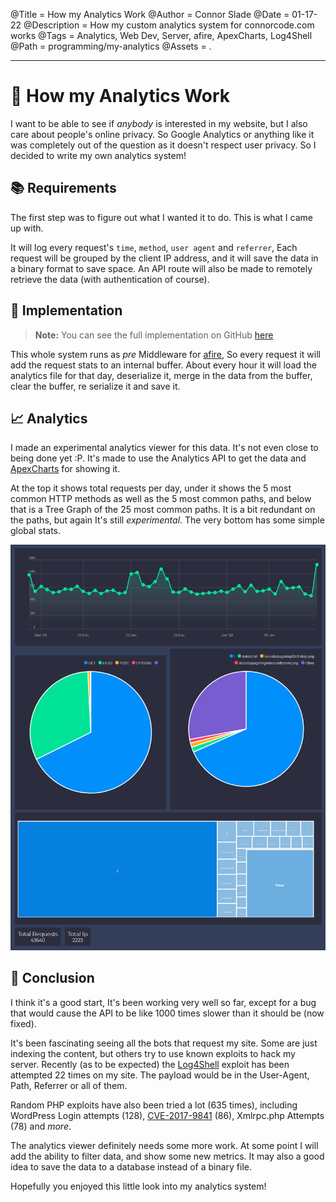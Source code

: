 @Title = How my Analytics Work
@Author = Connor Slade
@Date = 01-17-22
@Description = How my custom analytics system for connorcode.com works
@Tags = Analytics, Web Dev, Server, afire, ApexCharts, Log4Shell
@Path = programming/my-analytics
@Assets = .

---

# 📜 How my Analytics Work

I want to be able to see if _anybody_ is interested in my website, but I also care about people's online privacy.
So Google Analytics or anything like it was completely out of the question as it doesn't respect user privacy.
So I decided to write my own analytics system!

## 📚 Requirements

The first step was to figure out what I wanted it to do. This is what I came up with.

It will log every request's `time`, `method`, `user agent` and `referrer`, Each
request will be grouped by the client IP address, and it will save the data in a binary format to save space.
An API route will also be made to remotely retrieve the data (with authentication of course).

## 📀 Implementation

> **Note:** You can see the full implementation on GitHub
> [here](https://github.com/Basicprogrammer10/connorcode/blob/master/src/analytics.rs)

This whole system runs as _pre_ Middleware for [afire](https://crates.io/crates/afire),
So every request it will add the request stats to an internal buffer.
About every hour it will load the analytics file for that day, deserialize
it, merge in the data from the buffer, clear the buffer, re serialize it and save it.

## 📈 Analytics

I made an experimental analytics viewer for this data. It's not even close to being done yet :P.
It's made to use the Analytics API to get the data and [ApexCharts](https://apexcharts.com/) for showing it.

At the top it shows total requests per day, under it shows the 5 most common HTTP methods as well as the 5 most common paths, and below that is a Tree Graph of the 25 most common paths.
It is a bit redundant on the paths, but again It's still _experimental_.
The very bottom has some simple global stats.

![Analytics Viewer Screenshot](../assets/programming/my-analytics/viewer.png)

## 🚧 Conclusion

I think it's a good start, It's been working very well so far, except for a bug that would cause the API to be like 1000 times slower than it should be (now fixed).

It's been fascinating seeing all the bots that request my site.
Some are just indexing the content, but others try to use known exploits to hack my server.
Recently (as to be expected) the [Log4Shell](https://log4.sh/) exploit has been attempted 22 times on my site.
The payload would be in the User-Agent, Path, Referrer or all of them.

Random PHP exploits have also been tried a lot (635 times),
including WordPress Login attempts (128),
[CVE-2017-9841](https://www.cvedetails.com/cve/CVE-2017-9841/) (86),
Xmlrpc.php Attempts (78) and _more_.

The analytics viewer definitely needs some more work.
At some point I will add the ability to filter data, and show some new metrics.
It may also a good idea to save the data to a database instead of a binary file.

Hopefully you enjoyed this little look into my analytics system!
